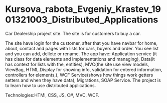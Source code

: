 # Kursova_rabota_Evgeniy_Krastev_1901321003_Distributed_Applications

Car Dealership project site.
The site is for customers to buy a car.

The site have login for the customer, after that you have navbar for home, about, contact and pages with lists for cars, buyers and order. 
You see list and you can add, dellete or rename.
The app have:
Application service (it has class for data elements and implementations and managing),
Data(it has context for lists with the, entities),
MVC(the site use view models, ViewBag, HTML.Display for showing info, validation for entered information, controllers for elements,),
WCF Service(shows how things work getters setters and when they have data),
Migrations, SOAP Service. 
The project is to learn how to use distributed  applications.

Technologies:HTMl, CSS, JS, C#, MVC, WCF.
